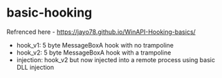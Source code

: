 # basic-hooking

Refrenced here - https://jayo78.github.io/WinAPI-Hooking-basics/

- hook_v1: 5 byte MessageBoxA hook with no trampoline
- hook_v2: 5 byte MessageBoxA hook with a trampoline
- injection: hook_v2 but now injected into a remote process using basic DLL injection



